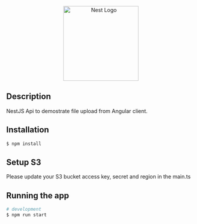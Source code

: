 <p align="center">
  <a href="http://nestjs.com/" target="blank"><img src="https://nestjs.com/img/logo-small.svg" width="200" alt="Nest Logo" /></a>
</p>


## Description
NestJS Api to demostrate file upload from Angular client.

## Installation

```bash
$ npm install
```
## Setup S3
Please update your S3 bucket access key, secret and region in the main.ts

## Running the app

```bash
# development
$ npm run start

```
